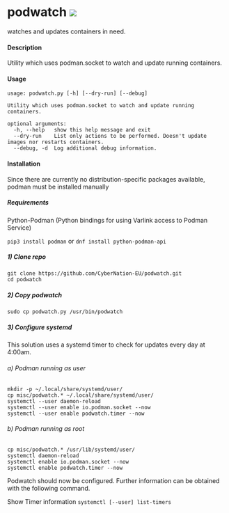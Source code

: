# podwatch ![](https://www.iconfinder.com/icons/44356/download/png/32)
watches and updates containers in need.

#### Description
Utility which uses podman.socket to watch and update running containers.

#### Usage 
```
usage: podwatch.py [-h] [--dry-run] [--debug]

Utility which uses podman.socket to watch and update running containers.

optional arguments:
  -h, --help   show this help message and exit
  --dry-run    List only actions to be performed. Doesn't update images nor restarts containers.
  --debug, -d  Log additional debug information.
```


#### Installation
Since there are currently no distribution-specific packages available, podman must be installed manually

##### Requirements

Python-Podman (Python bindings for using Varlink access to Podman Service)

`pip3 install podman` or `dnf install python-podman-api`


##### 1) Clone repo
```
git clone https://github.com/CyberNation-EU/podwatch.git
cd podwatch
```

##### 2) Copy podwatch
```
sudo cp podwatch.py /usr/bin/podwatch
```

##### 3) Configure systemd

This solution uses a systemd timer to check for updates every day at 4:00am.

###### a) Podman running as user

```
mkdir -p ~/.local/share/systemd/user/
cp misc/podwatch.* ~/.local/share/systemd/user/
systemctl --user daemon-reload
systemctl --user enable io.podman.socket --now
systemctl --user enable podwatch.timer --now
```

###### b) Podman running as root

```
cp misc/podwatch.* /usr/lib/systemd/user/
systemctl daemon-reload
systemctl enable io.podman.socket --now
systemctl enable podwatch.timer --now
```

Podwatch should now be configured. Further information can be obtained with the following command.

Show Timer information
`systemctl [--user] list-timers`
